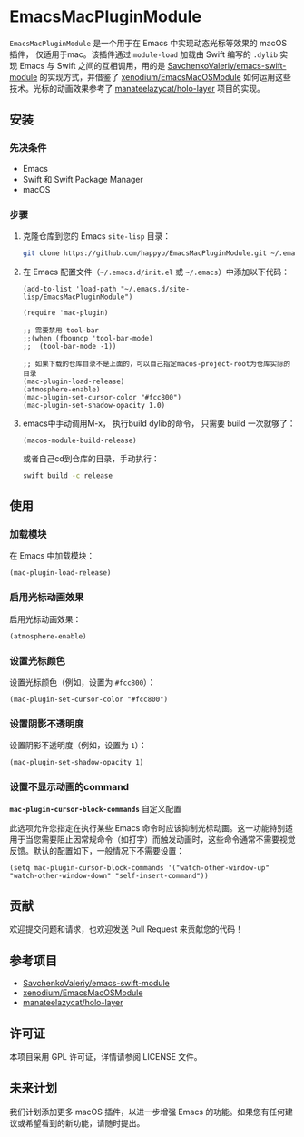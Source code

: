 # EmacsMacPluginModule

`EmacsMacPluginModule` 是一个用于在 Emacs 中实现动态光标等效果的 macOS 插件， 仅适用于mac。该插件通过 `module-load` 加载由 Swift 编写的 `.dylib` 实现 Emacs 与 Swift 之间的互相调用，用的是 [SavchenkoValeriy/emacs-swift-module](https://github.com/SavchenkoValeriy/emacs-swift-module) 的实现方式，并借鉴了 [xenodium/EmacsMacOSModule](https://github.com/xenodium/EmacsMacOSModule) 如何运用这些技术。光标的动画效果参考了 [manateelazycat/holo-layer](https://github.com/manateelazycat/holo-layer.git) 项目的实现。

## 安装

### 先决条件

- Emacs
- Swift 和 Swift Package Manager
- macOS

### 步骤

1. 克隆仓库到您的 Emacs `site-lisp` 目录：

   ```sh
   git clone https://github.com/happyo/EmacsMacPluginModule.git ~/.emacs.d/site-lisp/EmacsMacPluginModule
   ```

2. 在 Emacs 配置文件（`~/.emacs.d/init.el` 或 `~/.emacs`）中添加以下代码：

   ```elisp
   (add-to-list 'load-path "~/.emacs.d/site-lisp/EmacsMacPluginModule")

   (require 'mac-plugin)
   
   ;; 需要禁用 tool-bar
   ;;(when (fboundp 'tool-bar-mode)
   ;;  (tool-bar-mode -1))
   
   ;; 如果下载的仓库目录不是上面的，可以自己指定macos-project-root为仓库实际的目录
   (mac-plugin-load-release)
   (atmosphere-enable)
   (mac-plugin-set-cursor-color "#fcc800")
   (mac-plugin-set-shadow-opacity 1.0)
   ```

3. emacs中手动调用M-x， 执行build dylib的命令， 只需要 build 一次就够了：

   ```elisp
   (macos-module-build-release)
   ```

   或者自己cd到仓库的目录，手动执行：

   ```sh
   swift build -c release
   ```


## 使用

### 加载模块

在 Emacs 中加载模块：

```elisp
(mac-plugin-load-release)
```

### 启用光标动画效果

启用光标动画效果：

```elisp
(atmosphere-enable)
```

### 设置光标颜色

设置光标颜色（例如，设置为 `#fcc800`）：

```elisp
(mac-plugin-set-cursor-color "#fcc800")
```

### 设置阴影不透明度

设置阴影不透明度（例如，设置为 `1`）：

```elisp
(mac-plugin-set-shadow-opacity 1)
```

### 设置不显示动画的command

**`mac-plugin-cursor-block-commands`** 自定义配置

此选项允许您指定在执行某些 Emacs 命令时应该抑制光标动画。这一功能特别适用于当您需要阻止因常规命令（如打字）而触发动画时，这些命令通常不需要视觉反馈。默认的配置如下，一般情况下不需要设置：

```emacs-lisp
(setq mac-plugin-cursor-block-commands '("watch-other-window-up" "watch-other-window-down" "self-insert-command"))
```

## 贡献

欢迎提交问题和请求，也欢迎发送 Pull Request 来贡献您的代码！

## 参考项目

- [SavchenkoValeriy/emacs-swift-module](https://github.com/SavchenkoValeriy/emacs-swift-module)
- [xenodium/EmacsMacOSModule](https://github.com/xenodium/EmacsMacOSModule)
- [manateelazycat/holo-layer](https://github.com/manateelazycat/holo-layer.git)

## 许可证

本项目采用 GPL 许可证，详情请参阅 LICENSE 文件。

## 未来计划

我们计划添加更多 macOS 插件，以进一步增强 Emacs 的功能。如果您有任何建议或希望看到的新功能，请随时提出。
